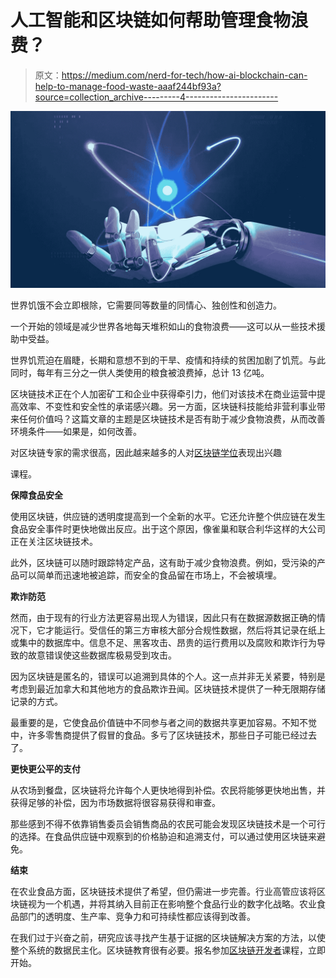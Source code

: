 # 人工智能和区块链如何帮助管理食物浪费？

> 原文：<https://medium.com/nerd-for-tech/how-ai-blockchain-can-help-to-manage-food-waste-aaaf244bf93a?source=collection_archive---------4----------------------->

![](img/b3272ace5c2a1ae27dc3ee6506b1c33a.png)

世界饥饿不会立即根除，它需要同等数量的同情心、独创性和创造力。

一个开始的领域是减少世界各地每天堆积如山的食物浪费——这可以从一些技术援助中受益。

世界饥荒迫在眉睫，长期和意想不到的干旱、疫情和持续的贫困加剧了饥荒。与此同时，每年有三分之一供人类使用的粮食被浪费掉，总计 13 亿吨。

区块链技术正在个人加密矿工和企业中获得牵引力，他们对该技术在商业运营中提高效率、不变性和安全性的承诺感兴趣。另一方面，区块链科技能给非营利事业带来任何价值吗？这篇文章的主题是区块链技术是否有助于减少食物浪费，从而改善环境条件——如果是，如何改善。

对区块链专家的需求很高，因此越来越多的人对[区块链学位](https://www.blockchain-council.org/online-degree/online-degree-blockchain/)表现出兴趣

课程。

**保障食品安全**

使用区块链，供应链的透明度提高到一个全新的水平。它还允许整个供应链在发生食品安全事件时更快地做出反应。出于这个原因，像雀巢和联合利华这样的大公司正在关注区块链技术。

此外，区块链可以随时跟踪特定产品，这有助于减少食物浪费。例如，受污染的产品可以简单而迅速地被追踪，而安全的食品留在市场上，不会被填埋。

**欺诈防范**

然而，由于现有的行业方法更容易出现人为错误，因此只有在数据源数据正确的情况下，它才能运行。受信任的第三方审核大部分合规性数据，然后将其记录在纸上或集中的数据库中。信息不足、黑客攻击、昂贵的运行费用以及腐败和欺诈行为导致的故意错误使这些数据库极易受到攻击。

因为区块链是匿名的，错误可以追溯到具体的个人。这一点并非无关紧要，特别是考虑到最近加拿大和其他地方的食品欺诈丑闻。区块链技术提供了一种无限期存储记录的方式。

最重要的是，它使食品价值链中不同参与者之间的数据共享更加容易。不知不觉中，许多零售商提供了假冒的食品。多亏了区块链技术，那些日子可能已经过去了。

**更快更公平的支付**

从农场到餐盘，区块链将允许每个人更快地得到补偿。农民将能够更快地出售，并获得足够的补偿，因为市场数据将很容易获得和审查。

那些感到不得不依靠销售委员会销售商品的农民可能会发现区块链技术是一个可行的选择。在食品供应链中观察到的价格胁迫和追溯支付，可以通过使用区块链来避免。

**结束**

在农业食品方面，区块链技术提供了希望，但仍需进一步完善。行业高管应该将区块链视为一个机遇，并将其纳入目前正在影响整个食品行业的数字化战略。农业食品部门的透明度、生产率、竞争力和可持续性都应该得到改善。

在我们过于兴奋之前，研究应该寻找产生基于证据的区块链解决方案的方法，以使整个系统的数据民主化。区块链教育很有必要。报名参加[区块链开发者](https://www.blockchain-council.org/certifications/certified-blockchain-developer/)课程，立即开始。